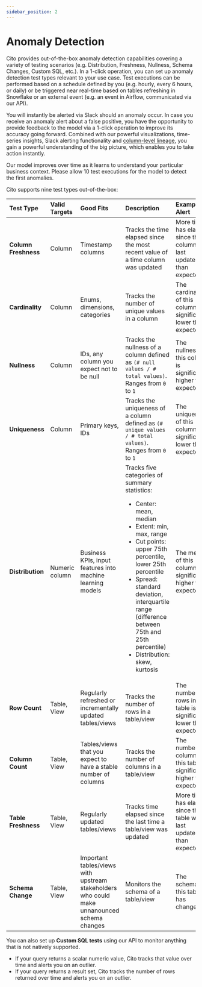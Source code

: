 ```yaml
---
sidebar_position: 2
---
```


# Anomaly Detection

Cito provides out-of-the-box anomaly detection capabilities covering a variety of testing scenarios (e.g. Distribution, Freshness, Nullness, Schema Changes, Custom SQL, etc.).
In a 1-click operation, you can set up anomaly detection test types relevant to your use case. Test executions can be performed based on a schedule defined by you (e.g. hourly, every 6 hours, or daily) or be triggered near real-time based on tables refreshing in Snowflake or an external event (e.g. an event in Airflow, communicated via our API).

You will instantly be alerted via Slack should an anomaly occur. In case you receive an anomaly alert about a false positive, you have the opportunity to provide feedback to the model via a 1-click operation to improve its accuracy going forward. Combined with our powerful visualizations, time-series insights, Slack alerting functionality and [column-level lineage](./column-level-lineage), you gain a powerful understanding of the big picture, which enables you to take action instantly.

Our model improves over time as it learns to understand your particular business context. Please allow 10 test executions for the model to detect the first anomalies.


Cito supports nine test types out-of-the-box:

| **Test Type** | **Valid Targets** | **Good Fits** | **Description** | **Example Alert** |
| :--- | :--- | :--- | :--- | :--- |
| **Column Freshness**	| Column |	Timestamp columns	| Tracks the time elapsed since the most recent value of a time column was updated | More time has elapsed since this column was last updated than expected
| **Cardinality**	| Column |	Enums, dimensions, categories	| Tracks the number of unique values in a column | The cardinality of this column is significantly lower than expected
| **Nullness** | Column	| IDs, any column you expect not to be null |	Tracks the nullness of a column defined as `(# null values / # total values)`. Ranges from `0` to `1`	| The nullness of this column is significantly higher than expected
| **Uniqueness** |	Column	| Primary keys, IDs	| Tracks the uniqueness of a column defined as `(# unique values / # total values)`. Ranges from `0` to `1`	| The uniqueness of this column is significantly lower than expected
| **Distribution** |	Numeric column | Business KPIs, input features into machine learning models	| Tracks five categories of summary statistics: <ul><li>Center: mean, median</li><li>Extent: min, max, range</li><li>Cut points: upper 75th percentile, lower 25th percentile</li><li>Spread: standard deviation, interquartile range (difference between 75th and 25th percentile)</li><li>Distribution: skew, kurtosis </li></ul>	| The mean of this column is significantly higher than expected
| **Row Count** | Table, View |	Regularly refreshed or incrementally updated tables/views	| Tracks the number of rows in a table/view	| The number of rows in this table is significantly lower than expected
| **Column Count** |	Table, View	| Tables/views that you expect to have a stable number of columns	| Tracks the number of columns in a table/view | The number of columns in this table is significantly higher than expected
| **Table Freshness** | Table, View	| Regularly updated tables/views | Tracks time elapsed since the last time a table/view was updated |	More time has elapsed since this table was last updated than expected
| **Schema Change**	| Table, View	| Important tables/views with upstream stakeholders who could make unnanounced schema changes | Monitors the schema of a table/view |	The schema of this table has changed


You can also set up **Custom SQL tests** using our API to monitor anything that is not natively supported.
- If your query returns a scalar numeric value, Cito tracks that value over time and alerts you on an outlier.
- If your query returns a result set, Cito tracks the number of rows returned over time and alerts you on an outlier.
